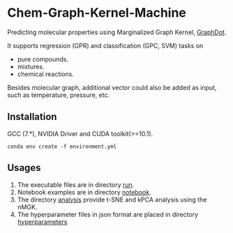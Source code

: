 # Chem-Graph-Kernel-Machine
Predicting molecular properties using Marginalized Graph Kernel, [GraphDot](https://github.com/yhtang/GraphDot).

It supports regression (GPR) and classification (GPC, SVM) tasks on
* pure compounds.
* mixtures.
* chemical reactions.

Besides molecular graph, additional vector could also be added as input, such as 
temperature, pressure, etc.
## Installation
GCC (7.*), NVIDIA Driver and CUDA toolkit(>=10.1).  
```
conda env create -f environment.yml
```
## Usages
1. The executable files are in directory [run](https://github.com/Xiangyan93/ChemML/tree/main/run).
2. Notebook examples are in directory [notebook](https://github.com/Xiangyan93/ChemML/tree/main/notebook).
3. The directory [analysis](https://github.com/Xiangyan93/ChemML/tree/main/analysis) provide t-SNE and kPCA analysis using the nMGK.
4. The hyperparameter files in json format are placed in directory [hyperparameters](https://github.com/Xiangyan93/ChemML/tree/main/hyperparameters)
